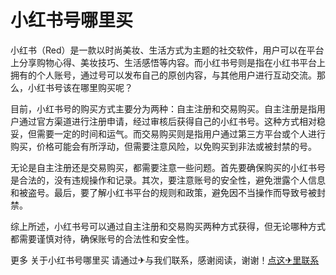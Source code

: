 # 小红书号哪里买

小红书（Red）是一款以时尚美妆、生活方式为主题的社交软件，用户可以在平台上分享购物心得、美妆技巧、生活感悟等内容。而小红书号则是指在小红书平台上拥有的个人账号，通过号可以发布自己的原创内容，与其他用户进行互动交流。那么，小红书号该在哪里购买呢？

目前，小红书号的购买方式主要分为两种：自主注册和交易购买。自主注册是指用户通过官方渠道进行注册申请，经过审核后获得自己的小红书号。这种方式相对稳妥，但需要一定的时间和运气。而交易购买则是指用户通过第三方平台或个人进行购买，价格可能会有所浮动，但需要注意风险，以免购买到非法或被封禁的号。

无论是自主注册还是交易购买，都需要注意一些问题。首先要确保购买的小红书号是合法的，没有违规操作和记录。其次，要注意账号的安全性，避免泄露个人信息和被盗号。最后，要了解小红书平台的规则和政策，避免因不当操作而导致号被封禁。

综上所述，小红书号可以通过自主注册和交易购买两种方式获得，但无论哪种方式都需要谨慎对待，确保账号的合法性和安全性。

更多 关于小红书号哪里买 请通过✈与我们联系，感谢阅读，谢谢！[点这✈里联系](https://abc.k02.cc)